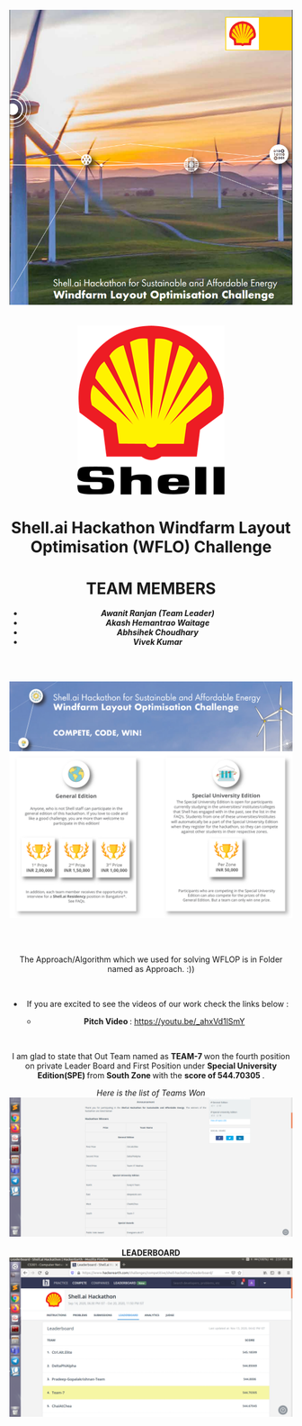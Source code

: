 
<br>
<center>
<img src="./shell_ai_Hackthon.png">
<center>
 <br>
 <br>

<img src="./shell_logo.png">
 <br>
<H1> Shell.ai Hackathon Windfarm Layout Optimisation (WFLO) Challenge </H1>

# TEAM MEMBERS 
<ul>
<li> <b><i> Awanit Ranjan (Team Leader) </i></b> </li>
<li><b><i> Akash Hemantrao Waitage  </i></b></li>
<li><b><i> Abhsihek Choudhary  </i></b></li>
<li> <b><i> Vivek Kumar </i></b></li>
</ul>
</center>

<br><br>
<hl>

 
 <img src="./motive.png">
 
 <img src="./reward.png">
<p></p>


 <br>
  <br> 
 
<p> The Approach/Algorithm which we used for solving WFLOP is in Folder named as Approach. :)) </p>
 <br>

+ If you are excited to see the videos of our work check the links below : 

   + <b>Pitch Video </b>: https://youtu.be/_ahxVd1lSmY
 
<br>
<p>
I am glad to state that Out Team named as <b> TEAM-7 </b> won the fourth position on private Leader Board and First Position under <b >Special University Edition(SPE) </b> from <b> South Zone </b> with the <b>score of 544.70305 </b>.
</p>

<div>
 <I>Here is the list of Teams Won</I>
   <img src="./results.png">
</div>
 <br>
 <div>
  <B>LEADERBOARD</B>
  <img src="./private_LeaderBoard.png">
 </div>

  

